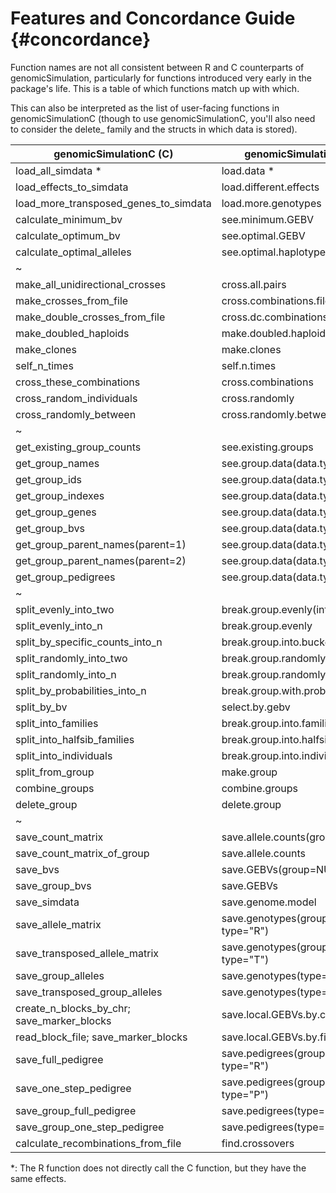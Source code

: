 Features and Concordance Guide 			{#concordance}
=================

Function names are not all consistent between R and C counterparts of genomicSimulation, particularly for functions introduced very early in the package's life. This is a table of which functions match up with which. 

This can also be interpreted as the list of user-facing functions in genomicSimulationC (though to use genomicSimulationC, you'll also need to consider the delete_ family and the structs in which data is stored).

| genomicSimulationC (C) | genomicSimulation (R) |
| ------------- | ------------- |
| load_all_simdata * | load.data * |
| load_effects_to_simdata | load.different.effects |
| load_more_transposed_genes_to_simdata | load.more.genotypes |
| calculate_minimum_bv | see.minimum.GEBV |
| calculate_optimum_bv | see.optimal.GEBV |
| calculate_optimal_alleles | see.optimal.haplotype |
| ~ ||
| make_all_unidirectional_crosses | cross.all.pairs |
| make_crosses_from_file | cross.combinations.file |
| make_double_crosses_from_file | cross.dc.combinations.file |
| make_doubled_haploids | make.doubled.haploids |
| make_clones | make.clones |
| self_n_times | self.n.times |
| cross_these_combinations | cross.combinations |
| cross_random_individuals | cross.randomly |
| cross_randomly_between | cross.randomly.between |
| ~ ||
| get_existing_group_counts | see.existing.groups  |
| get_group_names | see.group.data(data.type="N") |
| get_group_ids | see.group.data(data.type="D") |
| get_group_indexes | see.group.data(data.type="X") |
| get_group_genes | see.group.data(data.type="G") |
| get_group_bvs | see.group.data(data.type="B") |
| get_group_parent_names(parent=1) | see.group.data(data.type="P1") |
| get_group_parent_names(parent=2) | see.group.data(data.type="P2") |
| get_group_pedigrees | see.group.data(data.type="ped") |
| ~ ||
| split_evenly_into_two | break.group.evenly(into.n=2) |
| split_evenly_into_n   | break.group.evenly |
| split_by_specific_counts_into_n  | break.group.into.buckets |
| split_randomly_into_two  | break.group.randomly(into.n=2) |
| split_randomly_into_n  | break.group.randomly |
| split_by_probabilities_into_n | break.group.with.probabilities |
| split_by_bv | select.by.gebv |
| split_into_families | break.group.into.families |
| split_into_halfsib_families | break.group.into.halfsib.families |
| split_into_individuals | break.group.into.individuals |
| split_from_group | make.group |
| combine_groups | combine.groups |
| delete_group | delete.group  |
| ~ ||
| save_count_matrix | save.allele.counts(group=NULL) |
| save_count_matrix_of_group | save.allele.counts |
| save_bvs | save.GEBVs(group=NULL) |
| save_group_bvs | save.GEBVs |
| save_simdata | save.genome.model |
| save_allele_matrix | save.genotypes(group=NULL, type="R") |
| save_transposed_allele_matrix | save.genotypes(group=NULL,  type="T") |
| save_group_alleles | save.genotypes(type="R") |
| save_transposed_group_alleles | save.genotypes(type="T") |
| create_n_blocks_by_chr; save_marker_blocks | save.local.GEBVs.by.chr |
| read_block_file; save_marker_blocks | save.local.GEBVs.by.file |
| save_full_pedigree | save.pedigrees(group=NULL, type="R") |
| save_one_step_pedigree | save.pedigrees(group=NULL, type="P") |
| save_group_full_pedigree | save.pedigrees(type="R") |
| save_group_one_step_pedigree | save.pedigrees(type="P") |
| calculate_recombinations_from_file | find.crossovers |
 
*: The R function does not directly call the C function, but they have the same effects.


